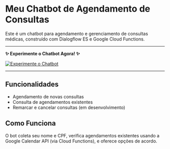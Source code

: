 # Meu Chatbot de Agendamento de Consultas

Este é um chatbot para agendamento e gerenciamento de consultas médicas, construído com Dialogflow ES e Google Cloud Functions.

---

**✨ Experimente o Chatbot Agora! ✨**

[![Experimente o Chatbot](https://img.shields.io/badge/Acessar_Chatbot-28A745?style=for-the-badge&logo=github&logoColor=white)](https://chatbot-app-197322431493.europe-west1.run.app/)

---

## Funcionalidades
- Agendamento de novas consultas
- Consulta de agendamentos existentes
- Remarcar e cancelar consultas (em desenvolvimento)

## Como Funciona
O bot coleta seu nome e CPF, verifica agendamentos existentes usando a Google Calendar API (via Cloud Functions), e oferece opções de acordo.
